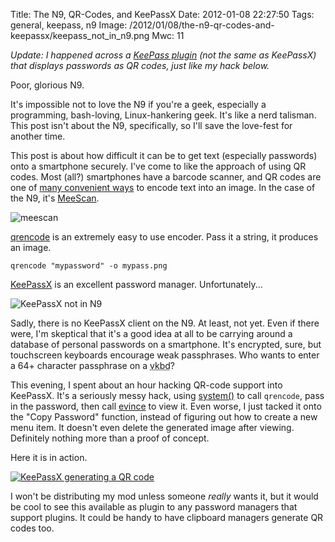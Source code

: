 Title: The N9, QR-Codes, and KeePassX
Date: 2012-01-08 22:27:50
Tags: general, keepass, n9
Image: /2012/01/08/the-n9-qr-codes-and-keepassx/keepass_not_in_n9.png
Mwc: 11

*Update: I happened across a [KeePass
plugin](http://keepass.info/plugins.html#qrcodegen) (not the same as KeePassX)
that displays passwords as QR codes, just like my hack below.*

Poor, glorious N9.

It's impossible not to love the N9 if you're a geek, especially a programming,
bash-loving, Linux-hankering geek.  It's like a nerd talisman.  This post isn't
about the N9, specifically, so I'll save the love-fest for another time.

This post is about how difficult it can be to get text (especially passwords)
onto a smartphone securely.  I've come to like the approach of using QR codes.
Most (all?) smartphones have a barcode scanner, and QR codes are one of [many
convenient ways](http://en.wikipedia.org/wiki/Barcode) to encode text into an
image.  In the case of the N9, it's
[MeeScan](http://n9-apps.com/meescan).

![meescan]({attach}meescan.png)

[qrencode](http://fukuchi.org/works/qrencode/index.html.en) is an extremely
easy to use encoder.  Pass it a string, it produces an image.

    qrencode "mypassword" -o mypass.png

[KeePassX](http://keepassx.org) is an excellent password manager.
Unfortunately...

![KeePassX not in N9]({attach}keepass_not_in_n9.png)

Sadly, there is no KeePassX client on the N9.  At least, not yet.  Even if
there were, I'm skeptical that it's a good idea at all to be carrying around a
database of personal passwords on a smartphone.  It's encrypted, sure, but
touchscreen keyboards encourage weak passphrases.  Who wants to enter a 64+
character passphrase on a <abbr title="Virtual keyboard">vkbd</abbr>?

This evening, I spent about an hour hacking QR-code support into KeePassX.
It's a seriously messy hack, using
[system()](http://en.cppreference.com/w/cpp/utility/program/system) to call
`qrencode`, pass in the password, then call
[evince](http://projects.gnome.org/evince/?guid=ON) to view it.  Even worse, I
just tacked it onto the "Copy Password" function, instead of figuring out how
to create a new menu item.  It doesn't even delete the generated image after
viewing.  Definitely nothing more than a proof of concept.

Here it is in action.

<p>
<a href="{attach}keepassx_demo.png">
<img class="grid_7" src="{attach}keepassx_demo.png" alt="KeePassX generating a QR code" title="" />
</a></p>

<div class="clear"></div>

I won't be distributing my mod unless someone *really* wants it, but it would
be cool to see this available as plugin to any password managers that support
plugins.  It could be handy to have clipboard managers generate QR codes too.
